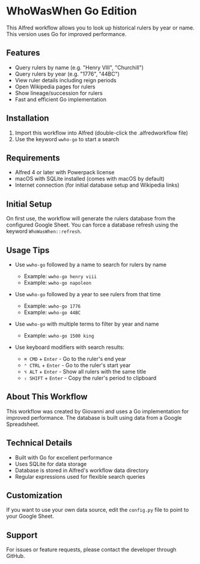 # WhoWasWhen Go Edition

This Alfred workflow allows you to look up historical rulers by year or name. This version uses Go for improved performance.

## Features

- Query rulers by name (e.g. "Henry VIII", "Churchill")
- Query rulers by year (e.g. "1776", "44BC")
- View ruler details including reign periods
- Open Wikipedia pages for rulers
- Show lineage/succession for rulers
- Fast and efficient Go implementation

## Installation

1. Import this workflow into Alfred (double-click the .alfredworkflow file)
2. Use the keyword `wwho-go` to start a search

## Requirements

- Alfred 4 or later with Powerpack license
- macOS with SQLite installed (comes with macOS by default)
- Internet connection (for initial database setup and Wikipedia links)

## Initial Setup

On first use, the workflow will generate the rulers database from the configured Google Sheet. You can force a database refresh using the keyword `WhoWasWhen::refresh`.

## Usage Tips

- Use `wwho-go` followed by a name to search for rulers by name
  - Example: `wwho-go henry viii`
  - Example: `wwho-go napoleon`

- Use `wwho-go` followed by a year to see rulers from that time
  - Example: `wwho-go 1776`
  - Example: `wwho-go 44BC`

- Use `wwho-go` with multiple terms to filter by year and name
  - Example: `wwho-go 1500 king`

- Use keyboard modifiers with search results:
  - `⌘ CMD` + `Enter` - Go to the ruler's end year
  - `⌃ CTRL` + `Enter` - Go to the ruler's start year
  - `⌥ ALT` + `Enter` - Show all rulers with the same title
  - `⇧ SHIFT` + `Enter` - Copy the ruler's period to clipboard

## About This Workflow

This workflow was created by Giovanni and uses a Go implementation for improved performance. The database is built using data from a Google Spreadsheet.

## Technical Details

- Built with Go for excellent performance
- Uses SQLite for data storage
- Database is stored in Alfred's workflow data directory
- Regular expressions used for flexible search queries

## Customization

If you want to use your own data source, edit the `config.py` file to point to your Google Sheet.

## Support

For issues or feature requests, please contact the developer through GitHub. 